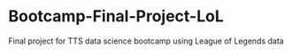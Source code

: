 # Bootcamp-Final-Project-LoL
Final project for TTS data science bootcamp using League of Legends data
